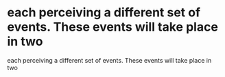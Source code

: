 # each perceiving a different set of events. These events will take place in two

each perceiving a different set of events. These events will take place in two